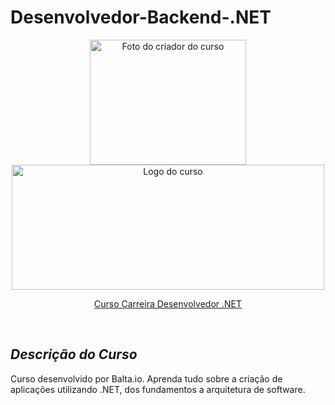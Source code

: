 # Desenvolvedor-Backend-.NET

<p align="center">
  <img src="https://mvp.microsoft.com/en-us/PublicProfile/Photo/5000060" alt="Foto do criador do curso" width="250" height="200"/>
  <img src="https://d335luupugsy2.cloudfront.net/images%2Flanding_page%2F617411%2Fbalta.io.png" alt="Logo do curso" width="500" height="200"/>
</p>
<p align="center">
  <a href="https://balta.io/carreiras/desenvolvedor-backend-dotnet" class="button">Curso Carreira Desenvolvedor .NET</a>
</p>

<br>

## _Descrição do Curso_

Curso desenvolvido por Balta.io. Aprenda tudo sobre a criação de aplicações utilizando .NET, dos fundamentos a arquitetura de software.